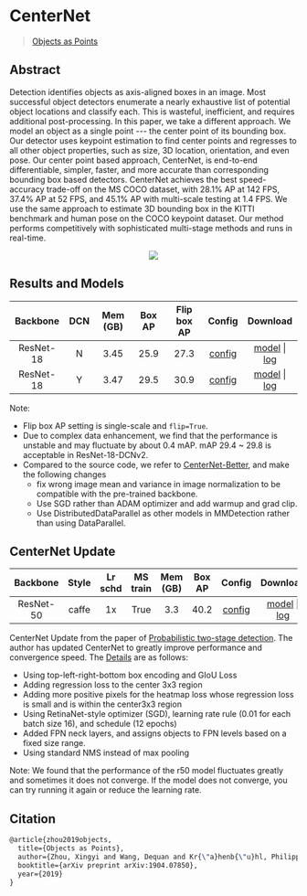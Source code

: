 # CenterNet

> [Objects as Points](https://arxiv.org/abs/1904.07850)

<!-- [ALGORITHM] -->

## Abstract

Detection identifies objects as axis-aligned boxes in an image. Most successful object detectors enumerate a nearly exhaustive list of potential object locations and classify each. This is wasteful, inefficient, and requires additional post-processing. In this paper, we take a different approach. We model an object as a single point --- the center point of its bounding box. Our detector uses keypoint estimation to find center points and regresses to all other object properties, such as size, 3D location, orientation, and even pose. Our center point based approach, CenterNet, is end-to-end differentiable, simpler, faster, and more accurate than corresponding bounding box based detectors. CenterNet achieves the best speed-accuracy trade-off on the MS COCO dataset, with 28.1% AP at 142 FPS, 37.4% AP at 52 FPS, and 45.1% AP with multi-scale testing at 1.4 FPS. We use the same approach to estimate 3D bounding box in the KITTI benchmark and human pose on the COCO keypoint dataset. Our method performs competitively with sophisticated multi-stage methods and runs in real-time.

<div align=center>
<img src="https://user-images.githubusercontent.com/40661020/143873810-85ffa6e7-915b-46a4-9b8f-709e5d7700bb.png"/>
</div>

## Results and Models

| Backbone  | DCN | Mem (GB) | Box AP | Flip box AP |                           Config                           |                                                                                                                                                                 Download                                                                                                                                                                 |
| :-------: | :-: | :------: | :----: | :---------: | :--------------------------------------------------------: | :--------------------------------------------------------------------------------------------------------------------------------------------------------------------------------------------------------------------------------------------------------------------------------------------------------------------------------------: |
| ResNet-18 |  N  |   3.45   |  25.9  |    27.3     |    [config](./centernet_r18_8xb16-crop512-140e_coco.py)    |             [model](https://download.openmmlab.com/mmdetection/v2.0/centernet/centernet_resnet18_140e_coco/centernet_resnet18_140e_coco_20210705_093630-bb5b3bf7.pth) \| [log](https://download.openmmlab.com/mmdetection/v2.0/centernet/centernet_resnet18_140e_coco/centernet_resnet18_140e_coco_20210705_093630.log.json)             |
| ResNet-18 |  Y  |   3.47   |  29.5  |    30.9     | [config](./centernet_r18-dcnv2_8xb16-crop512-140e_coco.py) | [model](https://download.openmmlab.com/mmdetection/v2.0/centernet/centernet_resnet18_dcnv2_140e_coco/centernet_resnet18_dcnv2_140e_coco_20210702_155131-c8cd631f.pth) \| [log](https://download.openmmlab.com/mmdetection/v2.0/centernet/centernet_resnet18_dcnv2_140e_coco/centernet_resnet18_dcnv2_140e_coco_20210702_155131.log.json) |

Note:

- Flip box AP setting is single-scale and `flip=True`.
- Due to complex data enhancement, we find that the performance is unstable and may fluctuate by about 0.4 mAP. mAP 29.4 ~ 29.8 is acceptable in ResNet-18-DCNv2.
- Compared to the source code, we refer to [CenterNet-Better](https://github.com/FateScript/CenterNet-better), and make the following changes
  - fix wrong image mean and variance in image normalization to be compatible with the pre-trained backbone.
  - Use SGD rather than ADAM optimizer and add warmup and grad clip.
  - Use DistributedDataParallel as other models in MMDetection rather than using DataParallel.

## CenterNet Update

| Backbone  | Style | Lr schd | MS train | Mem (GB) | Box AP |                          Config                          |                                                                                                                                                                               Download                                                                                                                                                                               |
| :-------: | :---: | :-----: | :------: | :------: | :----: | :------------------------------------------------------: | :------------------------------------------------------------------------------------------------------------------------------------------------------------------------------------------------------------------------------------------------------------------------------------------------------------------------------------------------------------------: |
| ResNet-50 | caffe |   1x    |   True   |   3.3    |  40.2  | [config](./centernet-update_r50-caffe_fpn_ms-1x_coco.py) | [model](https://download.openmmlab.com/mmdetection/v3.0/centernet/centernet-update_r50-caffe_fpn_ms-1x_coco/centernet-update_r50-caffe_fpn_ms-1x_coco_20230512_203845-8306baf2.pth) \| [log](https://download.openmmlab.com/mmdetection/v3.0/centernet/centernet-update_r50-caffe_fpn_ms-1x_coco/centernet-update_r50-caffe_fpn_ms-1x_coco_20230512_203845.log.json) |

CenterNet Update from the paper of [Probabilistic two-stage detection](https://arxiv.org/abs/2103.07461). The author has updated CenterNet to greatly improve performance and convergence speed.
The [Details](https://github.com/xingyizhou/CenterNet2/blob/master/docs/MODEL_ZOO.md) are as follows:

- Using top-left-right-bottom box encoding and GIoU Loss
- Adding regression loss to the center 3x3 region
- Adding more positive pixels for the heatmap loss whose regression loss is small and is within the center3x3 region
- Using RetinaNet-style optimizer (SGD), learning rate rule (0.01 for each batch size 16), and schedule (12 epochs)
- Added FPN neck layers, and assigns objects to FPN levels based on a fixed size range.
- Using standard NMS instead of max pooling

Note: We found that the performance of the r50 model fluctuates greatly and sometimes it does not converge. If the model does not converge, you can try running it again or reduce the learning rate.

## Citation

```latex
@article{zhou2019objects,
  title={Objects as Points},
  author={Zhou, Xingyi and Wang, Dequan and Kr{\"a}henb{\"u}hl, Philipp},
  booktitle={arXiv preprint arXiv:1904.07850},
  year={2019}
}
```
